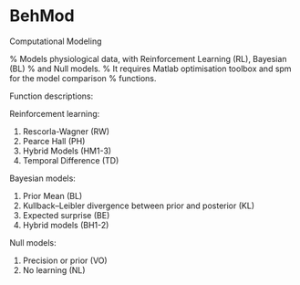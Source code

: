 # BehMod
Computational Modeling 

% Models physiological data, with Reinforcement Learning (RL), Bayesian (BL)
% and Null models.
% It requires Matlab optimisation toolbox and spm for the model comparison
% functions.

Function descriptions:

Reinforcement learning: 

1. Rescorla-Wagner (RW)
2. Pearce Hall (PH)
3. Hybrid Models (HM1-3)
4. Temporal Difference (TD)

Bayesian models:

1. Prior Mean (BL)
2. Kullback–Leibler divergence between prior and posterior (KL)
3. Expected surprise (BE)
4. Hybrid models (BH1-2)

Null models:

1. Precision or prior (VO)
2. No learning (NL)
